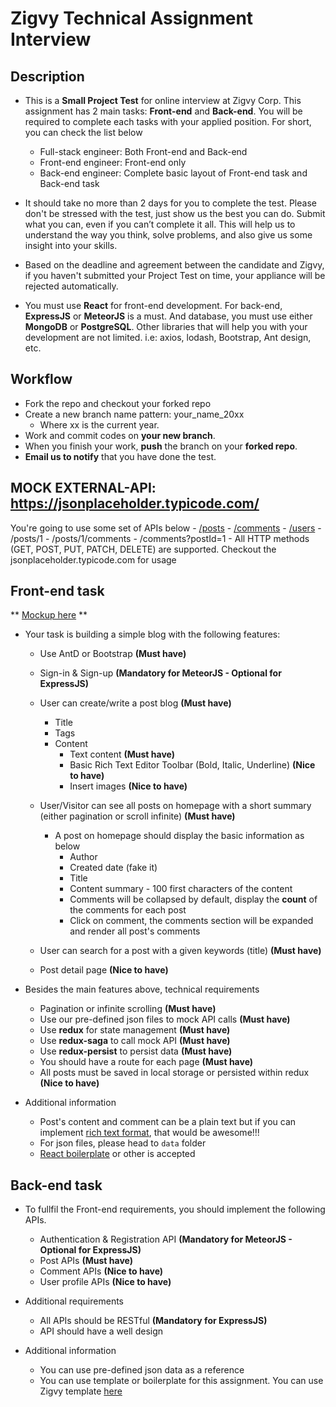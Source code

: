 # Zigvy Technical Assignment Interview

## Description
- This is a **Small Project Test** for online interview at Zigvy Corp. This assignment has 2 main tasks: **Front-end** and **Back-end**. You will be required to complete each tasks with your applied position. For short, you can check the list below
  - Full-stack engineer: Both Front-end and Back-end
  - Front-end engineer: Front-end only
  - Back-end engineer: Complete basic layout of Front-end task and Back-end task

- It should take no more than 2 days for you to complete the test. Please don't be stressed with the test, just show us the best you can do.  Submit what you can, even if you can’t complete it all. This will help us to understand the way you think, solve problems, and also give us some insight into your skills.

- Based on the deadline and agreement between the candidate and Zigvy, if you haven't submitted your Project Test on time, your appliance will be rejected automatically.

- You must use **React** for front-end development. For back-end, **ExpressJS** or **MeteorJS** is a must. And database, you must use either **MongoDB** or **PostgreSQL**. Other libraries that will help you with your development are not limited. i.e: axios, lodash, Bootstrap, Ant design, etc.

## Workflow
  - Fork the repo and checkout your forked repo
  - Create a new branch name pattern: your_name_20xx
      - Where xx is the current year.
  - Work and commit codes on **your new branch**.
  - When you finish your work, **push** the branch on your **forked repo**.
  - **Email us to notify** that you have done the test.

## MOCK EXTERNAL-API: https://jsonplaceholder.typicode.com/
  You're going to use some set of APIs below
    - [/posts](https://jsonplaceholder.typicode.com/posts)
    - [/comments](https://jsonplaceholder.typicode.com/comments)
    - [/users](https://jsonplaceholder.typicode.com/users)
    - /posts/1
    - /posts/1/comments
    - /comments?postId=1
    - All HTTP methods (GET, POST, PUT, PATCH, DELETE) are supported.
  Checkout the jsonplaceholder.typicode.com for usage

## Front-end task
** [Mockup here](/mockup/homepage.png) **

- Your task is building a simple blog with the following features:
  - Use AntD or Bootstrap **(Must have)**
  - Sign-in & Sign-up **(Mandatory for MeteorJS - Optional for ExpressJS)**
  - User can create/write a post blog **(Must have)**
    - Title
    - Tags
    - Content
      - Text content **(Must have)**
      - Basic Rich Text Editor Toolbar (Bold, Italic, Underline) **(Nice to have)**
      - Insert images **(Nice to have)**
  - User/Visitor can see all posts on homepage with a short summary (either pagination or scroll infinite) **(Must have)**
    - A post on homepage should display the basic information as below
      - Author
      - Created date (fake it)
      - Title
      - Content summary - 100 first characters of the content
      - Comments will be collapsed by default, display the **count** of the comments for each post
      - Click on comment, the comments section will be expanded and render all post's comments

  - User can search for a post with a given keywords (title) **(Must have)**
  - Post detail page **(Nice to have)**

- Besides the main features above, technical requirements
  - Pagination or infinite scrolling **(Must have)**
  - Use our pre-defined json files to mock API calls **(Must have)**
  - Use **redux** for state management **(Must have)**
  - Use **redux-saga** to call mock API **(Must have)**
  - Use **redux-persist** to persist data **(Must have)**
  - You should have a route for each page **(Must have)**
  - All posts must be saved in local storage or persisted within redux **(Nice to have)**

- Additional information
  - Post's content and comment can be a plain text but if you can implement [rich text format](https://en.wikipedia.org/wiki/Rich_Text_Format), that would be awesome!!!
  - For json files, please head to `data` folder
  - [React boilerplate](https://github.com/react-boilerplate/react-boilerplate) or other is accepted

## Back-end task
- To fullfil the Front-end requirements, you should implement the following APIs.
  - Authentication & Registration API **(Mandatory for MeteorJS - Optional for ExpressJS)**
  - Post APIs **(Must have)**
  - Comment APIs **(Nice to have)**
  - User profile APIs **(Nice to have)**

- Additional requirements
  - All APIs should be RESTful **(Mandatory for ExpressJS)**
  - API should have a well design
- Additional information
  - You can use pre-defined json data as a reference
  - You can use template or boilerplate for this assignment. You can use Zigvy template [here]()
